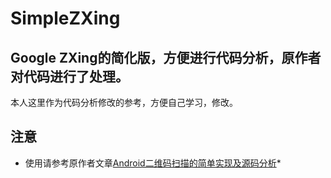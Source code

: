 # SimpleZXing
  Google ZXing的简化版，方便进行代码分析，原作者对代码进行了处理。
  ---
  本人这里作为代码分析修改的参考，方便自己学习，修改。

## 注意
* 使用请参考原作者文章[Android二维码扫描的简单实现及源码分析](http://guojinyu.github.io/2016/12/07/Android二维码扫描的简单实现及源码分析/)*


